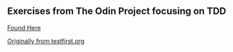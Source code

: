 ## Exercises from The Odin Project focusing on TDD

[Found Here](http://www.theodinproject.com/web-development-101/ruby)

[Originally from testfirst.org](http://testfirst.org/learn_ruby)
